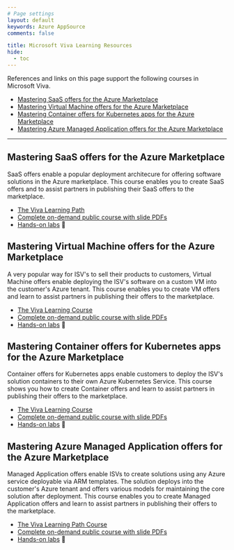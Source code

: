 ```yaml
---
# Page settings
layout: default
keywords: Azure AppSource
comments: false

title: Microsoft Viva Learning Resources
hide:
  - toc
---
```


References and links on this page support the following courses in Microsoft Viva.

<!-- no toc -->
- [Mastering SaaS offers for the Azure Marketplace](#mastering-saas-offers-for-the-azure-marketplace)
- [Mastering Virtual Machine offers for the Azure Marketplace](#mastering-virtual-machine-offers-for-the-azure-marketplace)
- [Mastering Container offers for Kubernetes apps for the Azure Marketplace](#mastering-container-offers-for-kubernetes-apps-for-the-azure-marketplace)
- [Mastering Azure Managed Application offers for the Azure Marketplace](#mastering-azure-managed-application-offers-for-the-azure-marketplace)

---

## Mastering SaaS offers for the Azure Marketplace

SaaS offers enable a popular deployment architecure for offering software solutions in the Azure marketplace. This course enables you to create SaaS offers and to assist partners in publishing their SaaS offers to the marketplace.

- [The Viva Learning Path](https://learningplayer.microsoft.com/activity/s9267926/launch)
- [Complete on-demand public course with slide PDFs](../saas/tech-topics.md)
- [Hands-on labs](https://github.com/Azure/mtm-tech-enablement-labs) 🧪


## Mastering Virtual Machine offers for the Azure Marketplace

A very popular way for ISV's to sell their products to customers, Virtual Machine offers enable deploying the ISV's software on a custom VM into the customer's Azure tenant. This course enables you to create VM offers and learn to assist partners in publishing their offers to the marketplace.

- [The Viva Learning Course](https://learningplayer.microsoft.com/activity/s9266093/launch)
- [Complete on-demand public course with slide PDFs](../vm/index.md)
- [Hands-on labs](../vm/index.md#hands-on-labs) 🧪

## Mastering Container offers for Kubernetes apps for the Azure Marketplace

Container offers for Kubernetes apps enable customers to deploy the ISV's solution containers to their own Azure Kubernetes Service. This course shows you how to create Container offers and learn to assist partners in publishing their offers to the marketplace.

- [The Viva Learning Course](https://learningplayer.microsoft.com/activity/s9266050/launch)
- [Complete on-demand public course with slide PDFs](../container/index.md)
- [Hands-on labs](https://github.com/Azure/mtm-tech-enablement-labs) 🧪

## Mastering Azure Managed Application offers for the Azure Marketplace

Managed Application offers enable ISVs to create solutions using any Azure service deployable via ARM templates. The solution deploys into the customer's Azure tenant and offers various models for maintaining the core solution after deployment. This course enables you to create Managed Application offers and learn to assist partners in publishing their offers to the marketplace.

- [The Viva Learning Path Course](https://learningplayer.microsoft.com/activity/s9266086/launch)
- [Complete on-demand public course with slide PDFs](../ama/index.md)
- [Hands-on labs](../ama/index.md#hands-on-labs) 🧪
